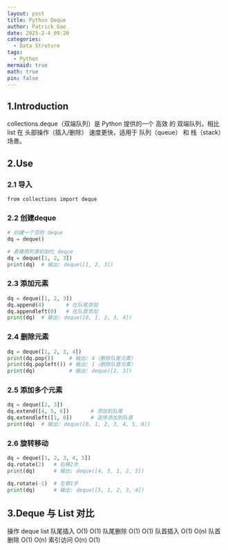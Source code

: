 ```yaml
---
layout: post
title: Python Deque
author: Patrick Gao
date: 2025-2-4 09:20
categories:
  - Data Struture
tags:
  - Python
mermaid: true
math: true
pin: false
---
```


## 1.Introduction

collections.deque（双端队列）是 Python 提供的一个 高效 的 双端队列，相比 list 在 头部操作（插入/删除） 速度更快，适用于 队列（queue） 和 栈（stack） 场景。

## 2.Use 
### 2.1 导入
`from collections import deque`

### 2.2 创建deque
```python
# 创建一个空的 deque
dq = deque()

# 直接用列表初始化 deque
dq = deque([1, 2, 3])
print(dq)  # 输出: deque([1, 2, 3])

```

### 2.3 添加元素
```python
dq = deque([1, 2, 3])
dq.append(4)       # 在队尾添加
dq.appendleft(0)   # 在队首添加
print(dq)  # 输出: deque([0, 1, 2, 3, 4])

```

### 2.4 删除元素
 ```python
dq = deque([1, 2, 3, 4])
print(dq.pop())     # 输出: 4（删除队尾元素）
print(dq.popleft()) # 输出: 1（删除队首元素）
print(dq)           # 输出: deque([2, 3])

```       

### 2.5 添加多个元素
```python
dq = deque([2, 3])
dq.extend([4, 5, 6])       # 添加到队尾
dq.extendleft([1, 0])      # 逆序添加到队首
print(dq)  # 输出: deque([0, 1, 2, 3, 4, 5, 6])


```

### 2.6 旋转移动
```python
dq = deque([1, 2, 3, 4, 5])
dq.rotate(2)   # 右移2步
print(dq)      # 输出: deque([4, 5, 1, 2, 3])

dq.rotate(-1)  # 左移1步
print(dq)      # 输出: deque([5, 1, 2, 3, 4])

```

## 3.Deque 与 List 对比

操作	deque	list
队尾插入	O(1)	O(1)
队尾删除	O(1)	O(1)
队首插入	O(1)	O(n)
队首删除	O(1)	O(n)
索引访问	O(n)	O(1)
